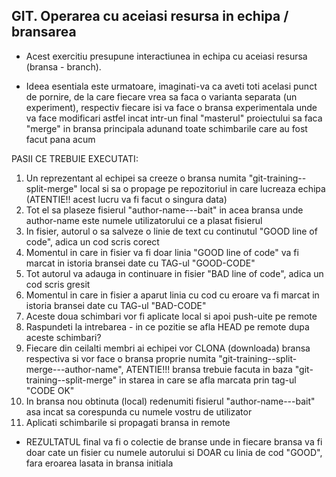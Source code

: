 ## GIT. Operarea cu aceiasi resursa in echipa / bransarea 

* Acest exercitiu presupune interactiunea in echipa cu aceiasi resursa (bransa - branch).


* Ideea esentiala este urmatoare, imaginati-va ca aveti toti acelasi punct de pornire, de la care fiecare vrea sa faca o varianta separata (un experiment), respectiv fiecare isi va face o bransa experimentala unde va face modificari astfel incat intr-un final "masterul" proiectului sa faca "merge" in bransa principala adunand toate schimbarile care au fost facut pana acum

PASII CE TREBUIE EXECUTATI:
  1. Un reprezentant al echipei sa creeze o bransa numita "git-training--split-merge" local si sa o propage pe repozitoriul in care lucreaza echipa (ATENTIE!! acest lucru va fi facut o singura data)
  2. Tot el sa plaseze fisierul "author-name---bait" in acea bransa  unde author-name este numele utilizatorului ce a plasat fisierul
  3. In fisier, autorul o sa salveze o linie de text cu continutul "GOOD line of code", adica un cod scris corect
  4. Momentul in care in fisier va fi doar linia "GOOD line of code" va fi marcat in istoria bransei date cu TAG-ul "GOOD-CODE"
  5. Tot autorul va adauga in continuare in fisier "BAD line of code", adica un cod scris gresit
  6. Momentul in care in fisier a aparut linia cu cod cu eroare va fi marcat in istoria bransei date cu TAG-ul "BAD-CODE"
  7. Aceste doua schimbari vor fi aplicate local si apoi push-uite pe remote
  8. Raspundeti la intrebarea - in ce pozitie se afla HEAD pe remote dupa aceste schimbari?
  9. Fiecare din ceilalti membri ai echipei vor CLONA (downloada) bransa respectiva si vor face o bransa proprie numita "git-training--split-merge---author-name", ATENTIE!!! bransa trebuie facuta in baza "git-training--split-merge" in starea in care se afla marcata prin tag-ul "CODE OK"
  10. In bransa nou obtinuta (local) redenumiti fisierul "author-name---bait" asa incat sa corespunda cu numele vostru de utilizator
  11. Aplicati schimbarile si propagati bransa in remote  

* REZULTATUL final va fi o colectie de branse unde in fiecare bransa va fi doar cate un fisier cu numele autorului si DOAR cu linia de cod "GOOD", fara eroarea lasata in bransa initiala
